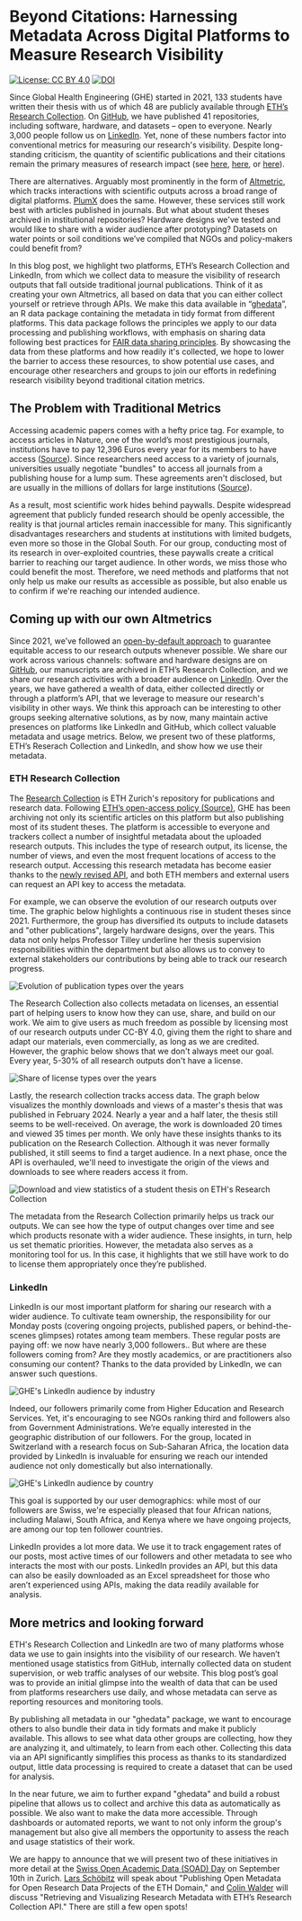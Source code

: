 # Beyond Citations: Harnessing Metadata Across Digital Platforms to Measure Research Visibility

<!-- badges: start -->
[![License: CC BY
4.0](https://img.shields.io/badge/License-CC_BY_4.0-lightgreen.svg)](https://creativecommons.org/licenses/by/4.0/)
[![DOI](https://zenodo.org/badge/DOI/10.5281/zenodo.15830221.svg)](https://doi.org/10.5281/zenodo.15830221)
<!-- badges: end -->

Since Global Health Engineering (GHE) started in 2021, 133 students have written their thesis with us of which 48 are publicly available through [ETH’s Research Collection](https://www.research-collection.ethz.ch/discover?&filtertype_1=split_leitzahl&filter_relational_operator_1=equals&filter_1=09746%20-%20Tilley,%20Elizabeth%20/%20Tilley,%20Elizabeth). On [GitHub](https://github.com/Global-Health-Engineering), we have published 41 repositories, including software, hardware, and datasets – open to everyone. Nearly 3,000 people follow us on [LinkedIn](https://www.linkedin.com/company/global-health-engineering/). Yet, none of these numbers factor into conventional metrics for measuring our research's visibility. Despite long-standing criticism, the quantity of scientific publications and their citations remain the primary measures of research impact (see [here](https://journals.plos.org/plosone/article?id=10.1371/journal.pone.0173152), [here](https://journals.lww.com/ajpmr/abstract/2019/04000/measuring_the_impact_of_research_using.14.aspx), or [here](https://www.uzh.ch/blog/hbz/2019/11/12/alternative-ways-to-measure-research-impact/?lang=en)).

There are alternatives. Arguably most prominently in the form of [Altmetric](https://www.altmetric.com/), which tracks interactions with scientific outputs across a broad range of digital platforms. [PlumX](https://www.elsevier.com/insights/metrics/plumx) does the same. However, these services still work best with articles published in journals. But what about student theses archived in institutional repositories? Hardware designs we've tested and would like to share with a wider audience after prototyping? Datasets on water points or soil conditions we’ve compiled that NGOs and policy-makers could benefit from?

In this blog post, we highlight two platforms, ETH’s Research Collection and LinkedIn, from which we collect data to measure the visibility of research outputs that fall outside traditional journal publications. Think of it as creating your own Altmetrics, all based on data that you can either collect yourself or retrieve through APIs. We make this data available in “[ghedata](https://github.com/Global-Health-Engineering/ghedata)”, an R data package containing the metadata in tidy format from different platforms. This data package follows the principles we apply to our data processing and publishing workflows, with emphasis on sharing data following best practices for [FAIR data sharing principles](https://www.nature.com/articles/sdata201618). By showcasing the data from these platforms and how readily it's collected, we hope to lower the barrier to access these resources, to show potential use cases, and encourage other researchers and groups to join our efforts in redefining research visibility beyond traditional citation metrics.

## The Problem with Traditional Metrics

Accessing academic papers comes with a hefty price tag. For example, to access articles in Nature, one of the world’s most prestigious journals, institutions have to pay 12,396 Euros every year for its members to have access ([Source](https://www.springernature.com/gp/librarians/licensing/journals-catalog/journal-price-lists)). Since researchers need access to a variety of journals, universities usually negotiate "bundles" to access all journals from a publishing house for a lump sum. These agreements aren't disclosed, but are usually in the millions of dollars for large institutions ([Source](https://www.timeshighereducation.com/news/uk-universities-paid-big-publishers-ps1billion-past-decade)). 

As a result, most scientific work hides behind paywalls. Despite widespread agreement that publicly funded research should be openly accessible, the reality is that journal articles remain inaccessible for many. This significantly disadvantages researchers and students at institutions with limited budgets, even more so those in the Global South. For our group, conducting most of its research in over-exploited countries, these paywalls create a critical barrier to reaching our target audience. In other words, we miss those who could benefit the most. Therefore, we need methods and platforms that not only help us make our results as accessible as possible, but also enable us to confirm if we're reaching our intended audience.  

## Coming up with our own Altmetrics

Since 2021, we’ve followed an [open-by-default approach](https://en.wikipedia.org/wiki/Open_by_default) to guarantee equitable access to our research outputs whenever possible. We share our work across various channels: software and hardware designs are on [GitHub](https://github.com/Global-Health-Engineering/), our manuscripts are archived in ETH’s Research Collection, and we share our research activities with a broader audience on [LinkedIn](https://www.linkedin.com/company/global-health-engineering). Over the years, we have gathered a wealth of data, either collected directly or through a platform’s API, that we leverage to measure our research's visibility in other ways. We think this approach can be interesting to other groups seeking alternative solutions, as by now, many maintain active presences on platforms like LinkedIn and GitHub, which collect valuable metadata and usage metrics. Below, we present two of these platforms, ETH’s Reserach Collection and LinkedIn, and show how we use their metadata.

### ETH Research Collection

The [Research Collection](https://www.research-collection.ethz.ch/) is ETH Zurich's repository for publications and research data. Following [ETH’s open-access policy (Source)](https://ethz.ch/en/research/open-science/open-access.html), GHE has been archiving not only its scientific articles on this platform but also publishing most of its student theses. The platform is accessible to everyone and trackers collect a number of insightful metadata about the uploaded research outputs. This includes the type of research output, its license, the number of views, and even the most frequent locations of access to the research output. Accessing this research metadata has become easier thanks to the [newly revised API](https://developer.library.ethz.ch/apis), and both ETH members and external users can request an API key to access the metadata.

For example, we can observe the evolution of our research outputs over time. The graphic below highlights a continuous rise in student theses since 2021\. Furthermore, the group has diversified its outputs to include datasets and "other publications", largely hardware designs, over the years. This data not only helps Professor Tilley underline her thesis supervision responsibilities within the department but also allows us to convey to external stakeholders our contributions by being able to track our research progress.  

![Evolution of publication types over the years](img/plot_publicationtype.png)

The Research Collection also collects metadata on licenses, an essential part of helping users to know how they can use, share, and build on our work. We aim to give users as much freedom as possible by licensing most of our research outputs under CC-BY 4.0, giving them the right to share and adapt our materials, even commercially, as long as we are credited. However, the graphic below shows that we don't always meet our goal. Every year, 5-30% of all research outputs don't have a license.

![Share of license types over the years](img/plot_license.png)

Lastly, the research collection tracks access data. The graph below visualizes the monthly downloads and views of a master's thesis that was published in February 2024\. Nearly a year and a half later, the thesis still seems to be well-received. On average, the work is downloaded 20 times and viewed 35 times per month. We only have these insights thanks to its publication on the Research Collection. Although it was never formally published, it still seems to find a target audience. In a next phase, once the API is overhauled, we'll need to investigate the origin of the views and downloads to see where readers access it from.

![Download and view statistics of a student thesis on ETH's Research Collection](img/hdpe-bottles.png)

The metadata from the Research Collection primarily helps us track our outputs. We can see how the type of output changes over time and see which products resonate with a wider audience. These insights, in turn, help us set thematic priorities. However, the metadata also serves as a monitoring tool for us. In this case, it highlights that we still have work to do to license them appropriately once they’re published. 

### LinkedIn

LinkedIn is our most important platform for sharing our research with a wider audience. To cultivate team ownership, the responsibility for our Monday posts (covering ongoing projects, published papers, or behind-the-scenes glimpses) rotates among team members. These regular posts are paying off: we now have nearly 3,000 followers.. But where are these followers coming from? Are they mostly academics, or are practitioners also consuming our content? Thanks to the data provided by LinkedIn, we can answer such questions.

![GHE's LinkedIn audience by industry](img/linkedin-industry.jpg)


Indeed, our followers primarily come from Higher Education and Research Services. Yet, it's encouraging to see NGOs ranking third and followers also from Government Administrations. We’re equally interested in the geographic distribution of our followers. For the group, located in Switzerland with a research focus on Sub-Saharan Africa, the location data provided by LinkedIn is invaluable for ensuring we reach our intended audience not only domestically but also internationally.

![GHE's LinkedIn audience by country](img/linkedin-locations.jpg)

This goal is supported by our user demographics: while most of our followers are Swiss, we're especially pleased that four African nations, including Malawi, South Africa, and Kenya where we have ongoing projects, are among our top ten follower countries.

LinkedIn provides a lot more data. We use it to track engagement rates of our posts, most active times of our followers and other metadata to see who interacts the most with our posts. LinkedIn provides an API, but this data can also be easily downloaded as an Excel spreadsheet for those who aren’t experienced using APIs, making the data readily available for analysis. 

## More metrics and looking forward

ETH's Research Collection and LinkedIn are two of many platforms whose data we use to gain insights into the visibility of our research. We haven’t mentioned usage statistics from GitHub, internally collected data on student supervision, or web traffic analyses of our website. This blog post’s goal was to provide an initial glimpse into the wealth of data that can be used from platforms researchers use daily, and whose metadata can serve as reporting resources and monitoring tools.

By publishing all metadata in our "ghedata" package, we want to encourage others to also bundle their data in tidy formats and make it publicly available. This allows to see what data other groups are collecting, how they are analyzing it, and ultimately, to learn from each other. Collecting this data via an API significantly simplifies this process as thanks to its standardized output, little data processing is required to create a dataset that can be used for analysis.

In the near future, we aim to further expand "ghedata" and build a robust pipeline that allows us to collect and archive this data as automatically as possible. We also want to make the data more accessible. Through dashboards or automated reports, we want to not only inform the group's management but also give all members the opportunity to assess the reach and usage statistics of their work.

We are happy to announce that we will present two of these initiatives in more detail at the [Swiss Open Academic Data (SOAD) Day](https://soad.ch/) on September 10th in Zurich. [Lars Schöbitz](https://ghe.ethz.ch/about/people/person-detail.MjkyODc2.TGlzdC80MTI2LC0xNDYwMDMwNTU3.html) will speak about "Publishing Open Metadata for Open Research Data Projects of the ETH Domain," and [Colin Walder](https://ghe.ethz.ch/about/people/person-detail.MjYzMjMy.TGlzdC80MTI2LC0xNDYwMDMwNTU3.html) will discuss "Retrieving and Visualizing Research Metadata with ETH’s Research Collection API." There are still a few open spots\!


